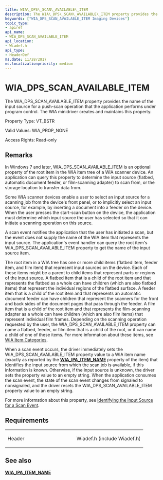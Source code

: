 ```yaml
---
title: WIA\_DPS\_SCAN\_AVAILABLE\_ITEM
description: The WIA\_DPS\_SCAN\_AVAILABLE\_ITEM property provides the name of the input source for a push-scan operation that the application performs under program control. The WIA minidriver creates and maintains this property.
keywords: ["WIA_DPS_SCAN_AVAILABLE_ITEM Imaging Devices"]
topic_type:
- apiref
api_name:
- WIA_DPS_SCAN_AVAILABLE_ITEM
api_location:
- Wiadef.h
api_type:
- HeaderDef
ms.date: 11/28/2017
ms.localizationpriority: medium
---
```


# WIA\_DPS\_SCAN\_AVAILABLE\_ITEM


The WIA\_DPS\_SCAN\_AVAILABLE\_ITEM property provides the name of the input source for a push-scan operation that the application performs under program control. The WIA minidriver creates and maintains this property.

Property Type: VT\_BSTR

Valid Values: WIA\_PROP\_NONE

Access Rights: Read-only

Remarks
-------

In Windows 7 and later, WIA\_DPS\_SCAN\_AVAILABLE\_ITEM is an optional property of the root item in the WIA item tree of a WIA scanner device. An application can query this property to determine the input source (flatbed, automatic document feeder, or film-scanning adapter) to scan from, or the storage location to transfer data from.

Some WIA scanner devices enable a user to select an input source for a scanning job from the device's front panel, or to implicitly select an input source, for example, by inserting a document into a feeder on the device. When the user presses the start-scan button on the device, the application must determine which input source the user has selected so that it can initiate a scanning operation on this source.

A scan event notifies the application that the user has initiated a scan, but the event does not supply the name of the WIA item that represents the input source. The application's event handler can query the root item's WIA\_DPS\_SCAN\_AVAILABLE\_ITEM property to get the name of the input source item.

The root item in a WIA tree has one or more child items (flatbed item, feeder item, and film item) that represent input sources on the device. Each of these items might be a parent to child items that represent parts or regions of the input source. A flatbed item that is a child of the root item and that represents the flatbed as a whole can have children (which are also flatbed items) that represent the individual regions of the flatbed surface. A feeder item that is a child of the root item and that represents an automatic document feeder can have children that represent the scanners for the front and back sides of the document pages that pass through the feeder. A film item that is a child of the root item and that represents the film-scanning adapter as a whole can have children (which are also film items) that represent individual film frames. Depending on the scanning operation requested by the user, the WIA\_DPS\_SCAN\_AVAILABLE\_ITEM property can name a flatbed, feeder, or film item that is a child of the root, or it can name a child of one of these items. For more information about these items, see [WIA Item Categories](./wia-item-categories.md).

When a scan event occurs, the driver immediately sets the WIA\_DPS\_SCAN\_AVAILABLE\_ITEM property value to a WIA item name (exactly as reported by the [**WIA\_IPA\_ITEM\_NAME**](wia-ipa-item-name.md) property of the item) that identifies the input source from which the scan job is available, if this information is known. Otherwise, if the input source is unknown, the driver sets the property value to an empty string. When the application consumes the scan event, the state of the scan event changes from signaled to nonsignaled, and the driver resets the WIA\_DPS\_SCAN\_AVAILABLE\_ITEM property value to an empty string.

For more information about this property, see [Identifying the Input Source for a Scan Event](./identifying-the-input-source-for-a-scan-event.md).

Requirements
------------

<table>
<colgroup>
<col width="50%" />
<col width="50%" />
</colgroup>
<tbody>
<tr class="odd">
<td><p>Header</p></td>
<td>Wiadef.h (include Wiadef.h)</td>
</tr>
</tbody>
</table>

## See also


[**WIA\_IPA\_ITEM\_NAME**](wia-ipa-item-name.md)

 

